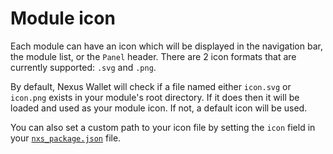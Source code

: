 # Module icon

Each module can have an icon which will be displayed in the navigation bar, the module list, or the `Panel` header. There are 2 icon formats that are currently supported: `.svg` and `.png`.

By default, Nexus Wallet will check if a file named either `icon.svg` or `icon.png` exists in your module's root directory. If it does then it will be loaded and used as your module icon. If not, a default icon will be used.

You can also set a custom path to your icon file by setting the `icon` field in your [`nxs_package.json`](../nxs_package.json.md) file.